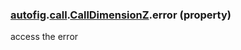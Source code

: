 ### [autofig](autofig.md).[call](autofig.call.md).[CallDimensionZ](autofig.call.CallDimensionZ.md).error (property)




access the error

